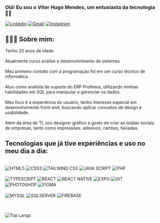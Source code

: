 ### Olá! Eu sou o Vítor Hugo Mendes, um entusiasta da tecnologia ✌🏼 

[![Linkedin](https://img.shields.io/badge/LinkedIn-0077B5?style=for-the-badge&logo=linkedin&logoColor=white)](https://www.linkedin.com/in/v%C3%ADtor-hugo-mendes-163a91336/?trk=opento_sprofile_topcard)
[![Gmail](https://img.shields.io/badge/Gmail-D14836?style=for-the-badge&logo=gmail&logoColor=white)](mailto:vitorhugomendes995@gmail.com)
[![Instagram](https://img.shields.io/badge/Instagram-E4405F?style=for-the-badge&logo=instagram&logoColor=white)](https://www.instagram.com/vh_mendes)

## 👨🏻‍💻 Sobre mim:

Tenho 20 anos de idade. 
<br><br> Atualmente curso análise e desenvolvimento de sistemas.
<br><br> Meu primeiro contato com a programação foi em um curso técnico de informática.
<br><br> Atuo como analista de suporte do ERP Protheus, utilizando minhas habilidades em SQL para manipular e gerenciar os dados. 
<br><br> Meu foco é a experiência do usuário, tenho interesse especial em desenvolvimento front-end, buscando aplicar conceitos de design e usabilidade. 
<br><br> Além da área de TI, sou designer gráfico  e gosto de criar as mídias sociais de empresas, tanto como impressões: adesivos, cartões, faixadas.



## Tecnologias que já tive experiências e uso no meu dia a dia:

<div style="display: inline_block, align-items:center" ><br/>
    <img align= "center" alt= "HTML5" src="https://img.shields.io/badge/HTML5-E34F26?style=for-the-badge&logo=html5&logoColor=white" />
    <img align= "center" alt= "CSS3" src="https://img.shields.io/badge/CSS3-1572B6?style=for-the-badge&logo=css3&logoColor=white" />
    <img align= "center" alt= "TAILWIND CSS" src="https://img.shields.io/badge/Tailwind_CSS-38B2AC?style=for-the-badge&logo=tailwind-css&logoColor=white" /> 
    <img align= "center" alt= "JAVA SCRIPT" src="https://img.shields.io/badge/JavaScript-F7DF1E?style=for-the-badge&logo=javascript&logoColor=black" />
    <img align= "center" alt= "PHP" src="https://img.shields.io/badge/PHP-777BB4?style=for-the-badge&logo=php&logoColor=white" /> <br><br>
    <img align= "center" alt= "TYPESCRIPT" src="https://img.shields.io/badge/TypeScript-007ACC?style=for-the-badge&logo=typescript&logoColor=white" />
    <img align= "center" alt= "REACT" src="https://img.shields.io/badge/React-20232A?style=for-the-badge&logo=react&logoColor=61DAFB" /> 
    <img align= "center" alt= "REACT NATIVE" src="https://img.shields.io/badge/React_Native-20232A?style=for-the-badge&logo=react&logoColor=61DAFB" />
    <img align="center" alt="EXPO" src="https://github.com/user-attachments/assets/2096e11e-5bc9-48a5-a70a-c2dd8c0b9e62" />
    <img align= "center" alt= "GIT" src="https://img.shields.io/badge/GIT-E44C30?style=for-the-badge&logo=git&logoColor=white"
    <br><br>
    <img align= "center" alt= "PHOTOSHOP" src="https://img.shields.io/badge/Adobe%20Photoshop-31A8FF?style=for-the-badge&logo=Adobe%20Photoshop&logoColor=black" />
    <img align= "center" alt= "FIGMA" src="https://img.shields.io/badge/Figma-F24E1E?style=for-the-badge&logo=figma&logoColor=white" /> <br><br>
    <img align= "center" alt= "MYSQL" src="https://img.shields.io/badge/MySQL-005C84?style=for-the-badge&logo=mysql&logoColor=white" />
    <img align= "center" alt= "SQLSERVER" src="https://img.shields.io/badge/Microsoft_SQL_Server-CC2927?style=for-the-badge&logo=microsoft-sql-server&logoColor=white" />
    <img align="center" alt="FIREBASE" src="https://github.com/user-attachments/assets/c0403ad0-7158-4647-a65a-d6d3f2e8a92e" />
    
</div>


<br><br>![Top Langs](https://github-readme-stats.vercel.app/api/top-langs/?username=vh-mendes&layout=compact)
